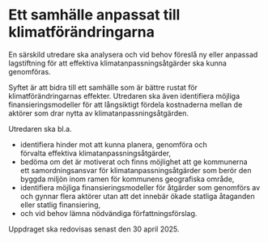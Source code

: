 # Ett samhälle anpassat till klimatförändringarna

En särskild utredare ska analysera och vid behov föreslå ny eller anpassad lagstiftning för att effektiva klimatanpassningsåtgärder ska kunna genomföras.

Syftet är att bidra till ett samhälle som är bättre rustat för klimatförändringarnas effekter. Utredaren ska även identifiera möjliga finansieringsmodeller för att långsiktigt fördela kostnaderna mellan de aktörer som drar nytta av klimatanpassningsåtgärden.

Utredaren ska bl.a.

* identifiera hinder mot att kunna planera, genomföra och förvalta effektiva klimatanpassningsåtgärder,
* bedöma om det är motiverat och finns möjlighet att ge kommunerna ett samordningsansvar för klimatanpassningsåtgärder som berör den
byggda miljön inom ramen för kommunens geografiska område,
* identifiera möjliga finansieringsmodeller för åtgärder som genomförs av
och gynnar flera aktörer utan att det innebär ökade statliga åtaganden
eller statlig finansiering,
* och vid behov lämna nödvändiga författningsförslag.

Uppdraget ska redovisas senast den 30 april 2025.
